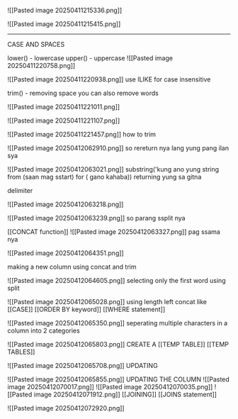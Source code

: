![[Pasted image 20250411215336.png]]

![[Pasted image 20250411215415.png]]


---
CASE AND SPACES

lower() - lowercase
upper() - uppercase
![[Pasted image 20250411220758.png]]

![[Pasted image 20250411220938.png]]
use ILIKE for case insensitive

trim() - removing space
you can also remove words

![[Pasted image 20250411221011.png]]

![[Pasted image 20250411221107.png]]

![[Pasted image 20250411221457.png]]
how to trim

![[Pasted image 20250412062910.png]]
so rereturn nya lang yung pang ilan sya

![[Pasted image 20250412063021.png]]
substring('kung ano yung string from (saan mag sstart) for ( gano kahaba))
returning yung sa gitna

delimiter

![[Pasted image 20250412063218.png]]

![[Pasted image 20250412063239.png]]
so parang ssplit nya 

[[CONCAT function]]
![[Pasted image 20250412063327.png]]
pag ssama nya

![[Pasted image 20250412064351.png]]

making a new column using concat and trim

![[Pasted image 20250412064605.png]]
selecting only the first word using split

![[Pasted image 20250412065028.png]]
using length
left
concat
like
[[CASE]]
[[ORDER BY keyword]]
[[WHERE statement]]


![[Pasted image 20250412065350.png]]
seperating multiple characters in a column into 2 categories

![[Pasted image 20250412065803.png]]
CREATE A [[TEMP TABLE]] [[TEMP TABLES]]

![[Pasted image 20250412065708.png]]
UPDATING

![[Pasted image 20250412065855.png]]
UPDATING THE COLUMN
![[Pasted image 20250412070017.png]]
![[Pasted image 20250412070035.png]]
![[Pasted image 20250412071912.png]]
[[JOINING]] [[JOINS statement]]

![[Pasted image 20250412072920.png]]